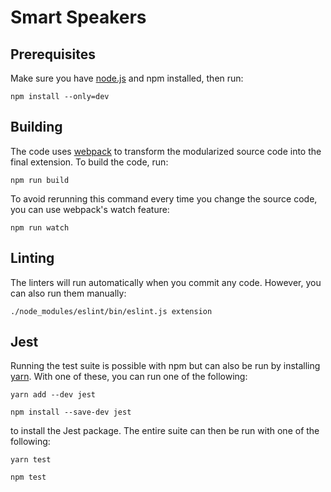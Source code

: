 # Smart Speakers

## Prerequisites

Make sure you have [node.js](https://nodejs.org) and npm installed, then run:

    npm install --only=dev

## Building

The code uses [webpack](https://webpack.js.org/) to transform the modularized source code into the final extension. To build the code, run:

    npm run build

To avoid rerunning this command every time you change the source code, you can use webpack's watch feature:

    npm run watch

## Linting

The linters will run automatically when you commit any code. However, you can also run them manually:

    ./node_modules/eslint/bin/eslint.js extension

## Jest

Running the test suite is possible with npm but can also be run by installing [yarn](https://yarnpkg.com/lang/en/docs/install/#debian-stable). With one of these, you can run one of the following:

    yarn add --dev jest

    npm install --save-dev jest

to install the Jest package. The entire suite can then be run with one of the following:

    yarn test

    npm test
